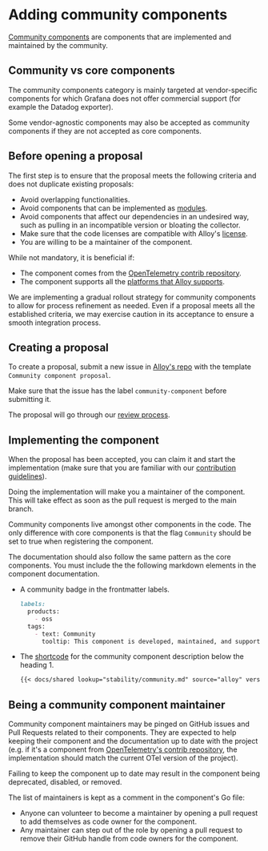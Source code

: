 # Adding community components

[Community components][cc] are components that are implemented and maintained by the community.

## Community vs core components

The community components category is mainly targeted at vendor-specific components for which Grafana does not offer commercial support (for example the Datadog exporter).

Some vendor-agnostic components may also be accepted as community components if they are not accepted as core components.

## Before opening a proposal

The first step is to ensure that the proposal meets the following criteria and does not duplicate existing proposals:

* Avoid overlapping functionalities.
* Avoid components that can be implemented as [modules][module].
* Avoid components that affect our dependencies in an undesired way, such as pulling in an incompatible version or bloating the collector.
* Make sure that the code licenses are compatible with Alloy's [license][].
* You are willing to be a maintainer of the component.

While not mandatory, it is beneficial if:

* The component comes from the [OpenTelemetry contrib repository][otel].
* The component supports all the [platforms that Alloy supports][platforms].

We are implementing a gradual rollout strategy for community components to allow for process refinement as needed.
Even if a proposal meets all the established criteria, we may exercise caution in its acceptance to ensure a smooth integration process.

## Creating a proposal

To create a proposal, submit a new issue in [Alloy's repo][issue] with the template `Community component proposal`.

Make sure that the issue has the label `community-component` before submitting it.

The proposal will go through our [review process][].

## Implementing the component

When the proposal has been accepted, you can claim it and start the implementation (make sure that you are familiar with our [contribution guidelines][contributing]).

Doing the implementation will make you a maintainer of the component. This will take effect as soon as the pull request is merged to the main branch.

Community components live amongst other components in the code. The only difference with core components is that the flag `Community` should be set to true when registering the component.

The documentation should also follow the same pattern as the core components. You must include the the following markdown elements in the component documentation.

* A community badge in the frontmatter labels.

  ```markdown
  labels:
    products:
      - oss
    tags:
      - text: Community
        tooltip: This component is developed, maintained, and supported by the Alloy user community.
  ```

* The [shortcode][] for the community component description below the heading 1.

  ```markdown
  {{< docs/shared lookup="stability/community.md" source="alloy" version="<ALLOY_VERSION>" >}}
  ```

## Being a community component maintainer

Community component maintainers may be pinged on GitHub issues and Pull Requests related to their components. They are expected to help keeping their component and the documentation up to date with the project (e.g. if it's a component from [OpenTelemetry's contrib repository][otel], the implementation should match the current OTel version of the project).

Failing to keep the component up to date may result in the component being deprecated, disabled, or removed.

The list of maintainers is kept as a comment in the component's Go file:

* Anyone can volunteer to become a maintainer by opening a pull request to add themselves as code owner for the component.
* Any maintainer can step out of the role by opening a pull request to remove their GitHub handle from code owners for the component.

[cc]: ../sources/get-started/community_components.md
[module]: ../sources/get-started/modules.md
[license]: ../../LICENSE
[platforms]: ../sources/introduction/supported-platforms.md
[otel]: https://github.com/open-telemetry/opentelemetry-collector-contrib
[issue]: https://github.com/grafana/alloy/issues/new/choose
[contributing]: contributing.md
[review process]: ../design/README.md
[review template]: ../design/template.md
[shortcode]: https://grafana.com/docs/writers-toolkit/write/shortcodes/#docsshared
